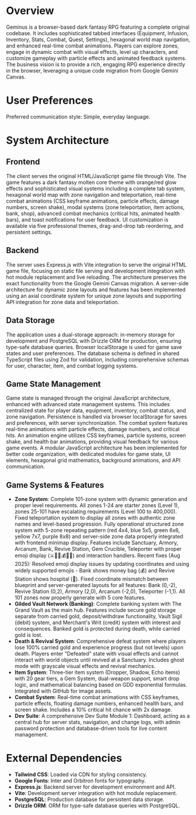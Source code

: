 # Overview
Geminus is a browser-based dark fantasy RPG featuring a complete original codebase. It includes sophisticated tabbed interfaces (Equipment, Infusion, Inventory, Stats, Combat, Quest, Settings), hexagonal world map navigation, and enhanced real-time combat animations. Players can explore zones, engage in dynamic combat with visual effects, level up characters, and customize gameplay with particle effects and animated feedback systems. The business vision is to provide a rich, engaging RPG experience directly in the browser, leveraging a unique code migration from Google Gemini Canvas.

# User Preferences
Preferred communication style: Simple, everyday language.

# System Architecture

## Frontend
The client serves the original HTML/JavaScript game file through Vite. The game features a dark fantasy molten core theme with orange/red glow effects and sophisticated visual systems including a complete tab system, hexagonal world map with zone navigation and teleportation, real-time combat animations (CSS keyframe animations, particle effects, damage numbers, screen shake), modal systems (zone teleportation, item actions, bank, shop), advanced combat mechanics (critical hits, animated health bars), and toast notifications for user feedback. UI customization is available via five professional themes, drag-and-drop tab reordering, and persistent settings.

## Backend
The server uses Express.js with Vite integration to serve the original HTML game file, focusing on static file serving and development integration with hot module replacement and live reloading. The architecture preserves the exact functionality from the Google Gemini Canvas migration. A server-side architecture for dynamic zone layouts and features has been implemented using an axial coordinate system for unique zone layouts and supporting API integration for zone data and teleportation.

## Data Storage
The application uses a dual-storage approach: in-memory storage for development and PostgreSQL with Drizzle ORM for production, ensuring type-safe database queries. Browser localStorage is used for game save states and user preferences. The database schema is defined in shared TypeScript files using Zod for validation, including comprehensive schemas for user, character, item, and combat logging systems.

## Game State Management
Game state is managed through the original JavaScript architecture, enhanced with advanced state management systems. This includes centralized state for player data, equipment, inventory, combat status, and zone navigation. Persistence is handled via browser localStorage for saves and preferences, with server synchronization. The combat system features real-time animations with particle effects, damage numbers, and critical hits. An animation engine utilizes CSS keyframes, particle systems, screen shake, and health bar animations, providing visual feedback for various game events. A modular JavaScript architecture has been implemented for better code organization, with dedicated modules for game state, UI elements, hexagonal grid mathematics, background animations, and API communication.

## Game Systems & Features
- **Zone System**: Complete 101-zone system with dynamic generation and proper level requirements. All zones 1-24 are starter zones (Level 1), zones 25-101 have escalating requirements (Level 100 to 400,000). Fixed teleportation system to display all zones with authentic zone names and level-based progression. Fully operational structured zone system with 5-zone repeating pattern (red 4x4, blue 5x5, green 6x6, yellow 7x7, purple 8x8) and server-side zone data properly integrated with frontend minimap display. Features include Sanctuary, Armory, Arcanum, Bank, Revive Station, Gem Crucible, Teleporter with proper emoji display (⚔️🔮🌀💰🏥💎) and interaction handlers. Recent fixes (Aug 2025): Resolved emoji display issues by updating coordinates and using widely supported emojis - Bank shows money bag (💰) and Revive Station shows hospital (🏥). Fixed coordinate mismatch between blueprint and server-generated layouts for all features: Bank (0,-2), Revive Station (0,2), Armory (2,0), Arcanum (-2,0), Teleporter (-1,1). All 101 zones now properly generate with 5 core features.
- **Gilded Vault Network (Banking)**: Complete banking system with The Grand Vault as the main hub. Features include secure gold storage separate from carried gold, deposit/withdraw functionality, Vault Sigil (debit) system, and Merchant's Writ (credit) system with interest and consequences. Banked gold is protected during death, while carried gold is lost.
- **Death & Revival System**: Comprehensive defeat system where players lose 100% carried gold and experience progress (but not levels) upon death. Players enter "Defeated" state with visual effects and cannot interact with world objects until revived at a Sanctuary. Includes ghost mode with grayscale visual effects and revival mechanics.
- **Item System**: Three-tier item system (Dropper, Shadow, Echo items) with 20 gear tiers, a Gem System, dual-weapon support, smart drop logic, and mathematical balancing based on GDD exponential formulas. Integrated with GitHub for image assets.
- **Combat System**: Real-time combat animations with CSS keyframes, particle effects, floating damage numbers, enhanced health bars, and screen shake. Includes a 10% critical hit chance with 2x damage.
- **Dev Suite**: A comprehensive Dev Suite Module 1: Dashboard, acting as a central hub for server stats, navigation, and change logs, with admin password protection and database-driven tools for live content management.

# External Dependencies
- **Tailwind CSS**: Loaded via CDN for styling consistency.
- **Google Fonts**: Inter and Orbitron fonts for typography.
- **Express.js**: Backend server for development environment and API.
- **Vite**: Development server integration with hot module replacement.
- **PostgreSQL**: Production database for persistent data storage.
- **Drizzle ORM**: ORM for type-safe database queries with PostgreSQL.